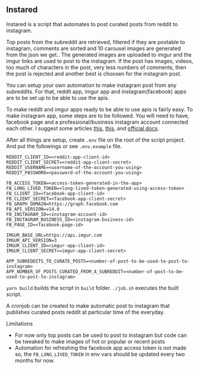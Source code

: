  ## Instared
 Instared is a script that automates to post curated posts from reddit to instagram. 

Top posts from the subreddit are retrieved, filtered if they are postable to instagram, comments are sorted and 10 carousel images are generated from the json we get.. The generated images are uploaded to imgur and the imgur links are used to post to the instagram. If the post has images, videos, too much of characters in the post, very less numbers of comments, then the post is rejected and another best is choosen for the instagram post. 

You can setup your own automation to make instagram post from any subreddits. For that, reddit app, imgur app and instagram(facebook) apps are to be set up to be able to use the apis. 

To make reddit and imgur apps ready to be able to use apis is fairly easy. To make instagram app, some steps are to be followed. You will need to have, facebook page and a professional/business instagram account connected each other.  I suggest some articles  [this](https://www.youtube.com/playlist?list=PL0glhsZ01I-BAFwPmQBWMNqUDnkSlOR6r), [this](https://www.youtube.com/watch?v=Q5kw7vGLqgs&t=1810s&ab_channel=SkoloOnline), and [official docs](https://developers.facebook.com/docs/instagram-api/guides/content-publishing/).

After all things are setup, create `.env` file on the root of the script project. And put the followings or see `.env.example` file.

```REDDIT_LOGO_URL=https://seeklogo.com/images/R/reddit-logo-23F13F6A6A-seeklogo.com.png
REDDIT_CLIENT_ID=<reddit-app-client-id>
REDDIT_CLIENT_SECRET=<reddit-app-client-secret>
REDDIT_USERNAME=<username-of-the-account-you-using>
REDDIT_PASSWORD=<password-of-the-account-you-using>

FB_ACCESS_TOKEN=<access-token-generated-in-the-app>
FB_LONG_LIVED_TOKEN=<long-lived-token-generated-using-access-token>
FB_CLIENT_ID=<facebook-app-client-id>
FB_CLIENT_SECRET=<facebook-app-client-secret>
FB_GRAPH_DOMAIN=https://graph.facebook.com
FB_API_VERSION=v14.0
FB_INSTAGRAM_ID=<instagram-account-id>
FB_INSTAGRAM_BUSINESS_ID=<instagram-business-id>
FB_PAGE_ID=<facebook-page-id>

IMGUR_BASE_URL=https://api.imgur.com
IMGUR_API_VERSION=3
IMGUR_CLIENT_ID=<imgur-app-client-id>
IMGUR_CLIENT_SECRET=<imgur-app-client-secret>

APP_SUBREDDITS_TO_CURATE_POSTS=<number-of-post-to-be-used-to-post-to-instagram>
APP_NUMBER_OF_POSTS_CURATED_FROM_A_SUBREDDIT=<number-of-post-to-be-used-to-post-to-instagram>
```

`yarn build` builds the script in `build` folder. 
`./job.sh` executes the built script. 

A cronjob can be created to make automatic post to instagram that publishes curated posts reddit at particular time of the everyday.  

Limitations
- For now only top posts can be used to post to instagram but code can be tweaked to make images of hot or popular or recent posts
- Automation for refreshing the facebook app access token is not made so, the `FB_LONG_LIVED_TOKEN` in env vars should be updated every two months for now. 


